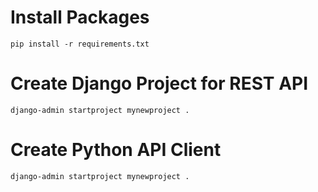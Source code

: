 # Install Packages

```
pip install -r requirements.txt
```

# Create Django Project for REST API

```
django-admin startproject mynewproject .
```
# Create Python API Client 

```
django-admin startproject mynewproject .
```



